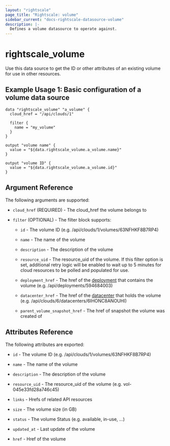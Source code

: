 ```yaml
---
layout: "rightscale"
page_title: "Rightscale: volume"
sidebar_current: "docs-rightscale-datasource-volume"
description: |-
  Defines a volume datasource to operate against.
---
```


# rightscale_volume

Use this data source to get the ID or other attributes  of an existing volume for use in other resources.

## Example Usage 1: Basic configuration of a volume data source

```hcl
data "rightscale_volume" "a_volume" {
  cloud_href = "/api/clouds/1"

  filter {
    name = "my_volume"
  }
}

output "volume name" {
  value = "${data.rightscale_volume.a_volume.name}"
}

output "volume ID" {
  value = "${data.rightscale_volume.a_volume.id}"
}
```

## Argument Reference

The following arguments are supported:

* `cloud_href` (REQUIRED) - The cloud_href the volume belongs to

* `filter` (OPTIONAL) - The filter block supports:

  * `id` - The volume ID (e.g. /api/clouds/1/volumes/63NFHKF8B7RP4)

  * `name` - The name of the volume

  * `description` - The description of the volume

  * `resource_uid` - The resource_uid of the volume.  If this filter option is set, additional retry logic will be enabled to wait up to 5 minutes for cloud resources to be polled and populated for use.

  * `deployment_href` - The href of the [deployment](http://docs.rightscale.com/cm/dashboard/manage/deployments/) that contains the volume (e.g. /api/deployments/594684003)

  * `datacenter_href` - The href of the [datacenter](http://docs.rightscale.com/cm/dashboard/clouds/generic/datacenter_zones_concepts.html) that holds the volume (e.g. /api/clouds/6/datacenters/6IHONC8ANOUHI)

  * `parent_volume_snapshot_href` - The href of snapshot the volume was created of

## Attributes Reference

The following attributes are exported:

* `id` - The volume ID (e.g. /api/clouds/1/volumes/63NFHKF8B7RP4)

* `name` - The name of the volume

* `description` - The description of the volume

* `resource_uid` - The resource_uid of the volume (e.g. vol-045e33fd28a746c45)

* `links` - Hrefs of related API resources

* `size` - The volume size (in GB)

* `status` - The volume Status (e.g. available, in-use, ...)

* `updated_at` - Last update of the volume

* `href` - Href of the volume